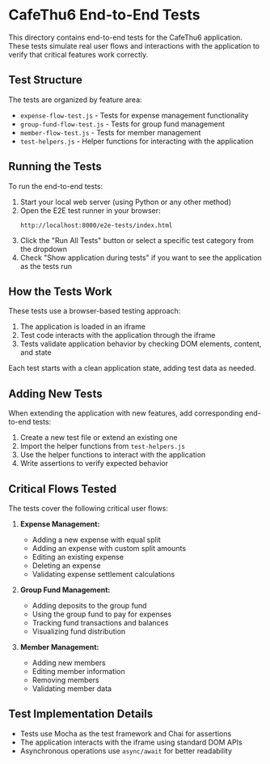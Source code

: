 # CafeThu6 End-to-End Tests

This directory contains end-to-end tests for the CafeThu6 application. These tests simulate real user flows and interactions with the application to verify that critical features work correctly.

## Test Structure

The tests are organized by feature area:

- `expense-flow-test.js` - Tests for expense management functionality
- `group-fund-flow-test.js` - Tests for group fund management
- `member-flow-test.js` - Tests for member management
- `test-helpers.js` - Helper functions for interacting with the application

## Running the Tests

To run the end-to-end tests:

1. Start your local web server (using Python or any other method)
2. Open the E2E test runner in your browser:
   ```
   http://localhost:8000/e2e-tests/index.html
   ```
3. Click the "Run All Tests" button or select a specific test category from the dropdown
4. Check "Show application during tests" if you want to see the application as the tests run

## How the Tests Work

These tests use a browser-based testing approach:

1. The application is loaded in an iframe
2. Test code interacts with the application through the iframe
3. Tests validate application behavior by checking DOM elements, content, and state

Each test starts with a clean application state, adding test data as needed.

## Adding New Tests

When extending the application with new features, add corresponding end-to-end tests:

1. Create a new test file or extend an existing one
2. Import the helper functions from `test-helpers.js`
3. Use the helper functions to interact with the application
4. Write assertions to verify expected behavior

## Critical Flows Tested

The tests cover the following critical user flows:

1. **Expense Management:**
   - Adding a new expense with equal split
   - Adding an expense with custom split amounts
   - Editing an existing expense
   - Deleting an expense
   - Validating expense settlement calculations

2. **Group Fund Management:**
   - Adding deposits to the group fund
   - Using the group fund to pay for expenses
   - Tracking fund transactions and balances
   - Visualizing fund distribution

3. **Member Management:**
   - Adding new members
   - Editing member information
   - Removing members
   - Validating member data

## Test Implementation Details

- Tests use Mocha as the test framework and Chai for assertions
- The application interacts with the iframe using standard DOM APIs
- Asynchronous operations use `async/await` for better readability 